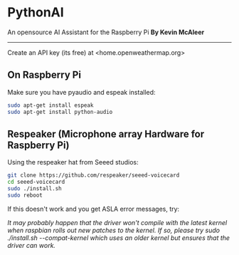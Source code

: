 # PythonAI
An opensource AI Assistant for the Raspberry Pi
**By Kevin McAleer**

---

Create an API key (its free) at <home.openweathermap.org>


## On Raspberry Pi

Make sure you have pyaudio and espeak installed:

```bash
sudo apt-get install espeak
sudo apt-get install python-audio 
```

## Respeaker (Microphone array Hardware for Raspberry Pi)
Using the respeaker hat from Seeed studios:

```bash
git clone https://github.com/respeaker/seeed-voicecard
cd seeed-voicecard
sudo ./install.sh
sudo reboot
```

If this doesn't work and you get ASLA error messages, try:

*It may probably happen that the driver won't compile with the latest kernel when raspbian rolls out new patches to the kernel. If so, please try sudo ./install.sh --compat-kernel which uses an older kernel but ensures that the driver can work.*